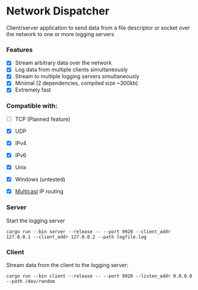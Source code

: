 # Network Dispatcher
Client/server application to send data from a file descriptor or socket over the network to one or more logging servers

### Features
- [X] Stream arbitrary data over the network
- [X] Log data from multiple clients simultaneously
- [X] Stream to multiple logging servers simultaneously 
- [X] Minimal (2 dependencies, compiled size ~300kb)
- [X] Extremely fast

### Compatible with:

- [ ] TCP (Planned feature)
- [X] UDP
- [X] IPv4
- [X] IPv6
- [X] Unix
- [X] Windows (untested)
- [X] [Multicast](https://en.wikipedia.org/wiki/Multicast) IP routing




### Server

Start the logging server
```
cargo run --bin server --release -- --port 9920 --client_addr 127.0.0.1 --client_addr 127.0.0.2 --path logfile.log
```

### Client

Stream data from the client to the logging server:
```
cargo run --bin client --release -- --port 9920 --listen_addr 0.0.0.0 --path /dev/random
```

